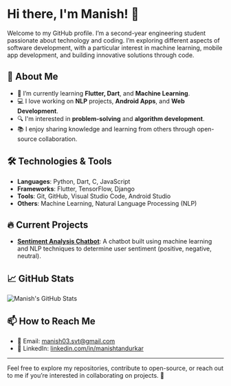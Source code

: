 # Hi there, I'm Manish! 👋

Welcome to my GitHub profile. I’m a second-year engineering student passionate about technology and coding. I’m exploring different aspects of software development, with a particular interest in machine learning, mobile app development, and building innovative solutions through code.

## 🚀 About Me

- 🌱 I’m currently learning **Flutter, Dart**, and **Machine Learning**.
- 💻 I love working on **NLP** projects, **Android Apps**, and **Web Development**.
- 🔍 I'm interested in **problem-solving** and **algorithm development**.
- 📚 I enjoy sharing knowledge and learning from others through open-source collaboration.

## 🛠️ Technologies & Tools

- **Languages**: Python, Dart, C, JavaScript
- **Frameworks**: Flutter, TensorFlow, Django
- **Tools**: Git, GitHub, Visual Studio Code, Android Studio
- **Others**: Machine Learning, Natural Language Processing (NLP)

## 🔥 Current Projects

- **[Sentiment Analysis Chatbot](https://github.com/manishtandurkar/Sentiment-analysis-chatbot)**: A chatbot built using machine learning and NLP techniques to determine user sentiment (positive, negative, neutral).

## 📈 GitHub Stats

![Manish's GitHub Stats](https://github-readme-stats.vercel.app/api?username=manishtandurkar&show_icons=true&hide_title=true&count_private=true&hide=prs&theme=radical)

## 📫 How to Reach Me

- 📧 Email: [manish03.svt@gmail.com](mailto:manish03.svt@gmail.com)
- 🔗 LinkedIn: [linkedin.com/in/manishtandurkar](https://www.linkedin.com/in/manishtandurkar/)

---

Feel free to explore my repositories, contribute to open-source, or reach out to me if you’re interested in collaborating on projects. 🚀
